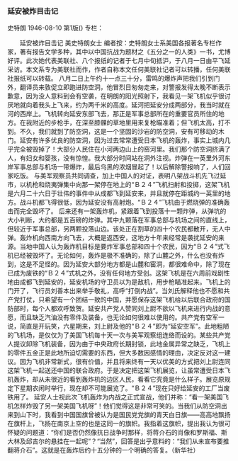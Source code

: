 ### 延安被炸目击记
史特朗
1946-08-10
第1版()
专栏：

　　延安被炸目击记
    美史特朗女士
    编者按：史特朗女士系美国各报著名专栏作家，著有报告文学多种，其中以中国抗战为题材之《五分之一的人类》一书，尤博好评。此次她代表美联社、八个报纸的记者于七月中旬抵沪，于八月一日由平飞延采访。本文系专为美联社而作，作者自称本文任何美联社记者可以转播，任何美联社报纸可以转载。
    八月二日上午约十一点三十分，雷鸣的爆炸声把我们引到门外，翻译员来敦促立即跑进防空洞，他冒烈日匆匆走来，对警报发得太晚不断表示歉意，因为没人意料到会有空袭，在明朗的阳光照射下，我看见一架飞机似乎很讨厌地就向着我头上飞来，约为两千米的高度。延河把延安分成两部分，我当时就在河的西岸上。飞机转向延安东部飞去，那正是军事总部所在的重要官员所住的地方。在我附近的步枪手，在深至膝髁的草地里用来复枪瞄准着；但飞机太高，打不到。不久，我们就到了防空洞，这是一个坚固的沙岩的防空洞，安有可移动的木门。延安有许多优良的防空洞，因为过去常常遭受日本飞机的轰炸，事实上城内几乎完全被毁掉了！大部分人民住在小河两边山上的窑河里。我们那个防空洞挤满了人，有妇女和婴孩，没有惊惶。我大部分时间站在洞外注视。炸弹在一英里外河东岸军事总部与机场一带爆炸，最后乌黑的浓烟冒起了！以后解除警报响了，人们回家吃饭。
    与美军观察员共同调查，加上中国人的对证，表明八架战斗机先飞过延市，以机枪和烧夷弹集中向那一架停在地上的“Ｂ２４”飞机扫射和投掷，这架飞机是六月二十六日于壮伟的事件中从成都飞到延安来，并且就停在距城约一英里的地方。战斗机都飞得很低，因为延安没有高射炮。“Ｂ２４”飞机由于燃烧弹的准确轰击而完全毁坏了。
    后来还有一架轰炸机，紧跟着飞到投落十一颗炸弹，从弹坑的大小判断，大约都是五百磅的炸弹。其中九颗落在军事总部与机场之间的直线上，但较近于军事总部，另两颗投落山边。该处正在割草的四十个农民都散开，无人中弹。轰炸机向西南方向飞去，大概是返西安，这地方十年来经常是袭扰延安的来源。当地中国人认为轰炸机目标是要炸军事总部和四十个农民，因为“Ｂ２４”式飞机已经被毁坏了。无论如何，轰炸是极不准确的，除了山麓之外，什么也没有炸到，这是不足怪的。因为延安大部分地方都是山麓和窑洞，都很难命中，除了现在已成为废铁的“Ｂ２４”式机之外，没有任何地方受创。这架飞机是在六周前戏剧性地由成都飞到延安的，延安机场的守卫员以为是敌机，用步枪瞄准起来。飞机上的门开了，飞行员刘善本出来举手敬礼，高呼“打倒内战”。当刘氏解释他也不愿和共产党打仗，只希望有一个团结一致的中国，并愿保存这架飞机给以后联合政府的国防部时，每个人都欢呼致贺。延安共产党人赞同刘上尉不欲以飞机来进行内战的意愿，而且缺乏汽油没有零件及装备，也无论如何很难以使用的。共产党有空军一说，简直是开玩笑，六星期来，刘上尉及他的“Ｂ２４”即为“延安空军”。此地粗陋的飞机场，是仅仅为了美国飞机每十天一次与美军观察组连络而设的。某些共产党人提议卸除飞机装备，因为由于中央政府长期封锁，此地金属异常之缺乏，飞机上的零件五金正是此地所迫切需要的东西，但大多数因感情的理由，决定反对这一建议。因为飞机非常新式，很有价值，并且将来终有一天以优美的方式把刘上尉连同这架飞机一起送还中国的联合政府。于是决定把这架飞机展览，让虽常遭受日本飞机轰炸，却从未很近的看到轰炸机的边区人民，看看它究竟是什么样子。展览原规定下星期农闲时举行，现在却不可能展览了。“Ｂ２４”现在只好给延安的工厂当废铁用了。
    延安人士视此次飞机轰炸为内战之正式宣战，他们并称：“看一架美国飞机怎样炸毁了另一架美国飞机呀”！他们觉得这是非常可笑的。当我们从防空洞出来到山下时，我看到中国国旗曾被认为是国民党党旗的青天白日旗——高高地飘扬在旗杆上，飞扬在南京上空的也是这同一的旗帜。我指着这旗帜，提出我认为很可怀疑的问题道：“你们是否仍然像抗日战争时那样，将蒋介石的肖像和罗斯福、斯大林及邱吉尔的悬挂在一起呢”？“当然”，回答是出乎意料的：“我们从未宣布要推翻蒋介石”。这就是在轰炸后约十五分钟的一个明确的答复。（新华社）
